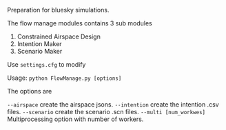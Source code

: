 Preparation for bluesky simulations.

The flow manage modules contains 3 sub modules

1. Constrained Airspace Design
2. Intention Maker
3. Scenario Maker

Use ```settings.cfg``` to modify

Usage: ```python FlowManage.py [options]```

The options are

```--airspace``` create the airspace jsons.
```--intention``` create the intention .csv files.
```--scenario```  create the scenario .scn files.
```--multi [num_workwes]```  Multiprocessing option with number of workers.

